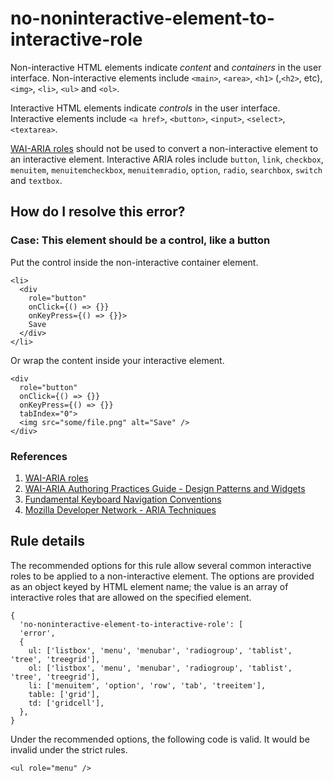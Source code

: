 # no-noninteractive-element-to-interactive-role

Non-interactive HTML elements indicate _content_ and _containers_ in the user interface. Non-interactive elements include `<main>`, `<area>`, `<h1>` (,`<h2>`, etc), `<img>`, `<li>`, `<ul>` and `<ol>`.

Interactive HTML elements indicate _controls_ in the user interface. Interactive elements include `<a href>`, `<button>`, `<input>`, `<select>`, `<textarea>`.

[WAI-ARIA roles](https://www.w3.org/TR/wai-aria-1.1/#usage_intro) should not be used to convert a non-interactive element to an interactive element. Interactive ARIA roles include `button`, `link`, `checkbox`, `menuitem`, `menuitemcheckbox`, `menuitemradio`, `option`, `radio`, `searchbox`, `switch` and `textbox`.

## How do I resolve this error?

### Case: This element should be a control, like a button

Put the control inside the non-interactive container element.

```
<li>
  <div
    role="button"
    onClick={() => {}}
    onKeyPress={() => {}}>
    Save
  </div>
</li>
```

Or wrap the content inside your interactive element.

```
<div
  role="button"
  onClick={() => {}}
  onKeyPress={() => {}}
  tabIndex="0">
  <img src="some/file.png" alt="Save" />
</div>
```

### References

1.  [WAI-ARIA roles](https://www.w3.org/TR/wai-aria-1.1/#usage_intro)
1.  [WAI-ARIA Authoring Practices Guide - Design Patterns and Widgets](https://www.w3.org/TR/wai-aria-practices-1.1/#aria_ex)
1.  [Fundamental Keyboard Navigation Conventions](https://www.w3.org/TR/wai-aria-practices-1.1/#kbd_generalnav)
1.  [Mozilla Developer Network - ARIA Techniques](https://developer.mozilla.org/en-US/docs/Web/Accessibility/ARIA/ARIA_Techniques/Using_the_button_role#Keyboard_and_focus)

## Rule details

The recommended options for this rule allow several common interactive roles to be applied to a non-interactive element. The options are provided as an object keyed by HTML element name; the value is an array of interactive roles that are allowed on the specified element.

```
{
  'no-noninteractive-element-to-interactive-role': [
  'error',
  {
    ul: ['listbox', 'menu', 'menubar', 'radiogroup', 'tablist', 'tree', 'treegrid'],
    ol: ['listbox', 'menu', 'menubar', 'radiogroup', 'tablist', 'tree', 'treegrid'],
    li: ['menuitem', 'option', 'row', 'tab', 'treeitem'],
    table: ['grid'],
    td: ['gridcell'],
  },
}
```

Under the recommended options, the following code is valid. It would be invalid under the strict rules.

```
<ul role="menu" />
```
